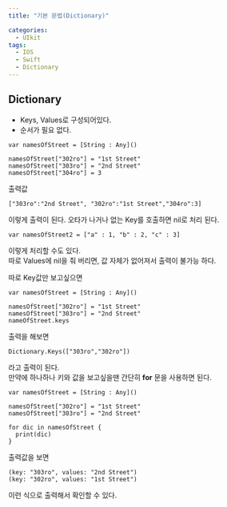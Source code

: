 ```yaml
---
title: "기본 문법(Dictionary)"

categories:
  - UIkit
tags:
  - IOS
  - Swift
  - Dictionary
---
```


## Dictionary
- Keys, Values로 구성되어있다.  
- 순서가 필요 없다.  

~~~
var namesOfStreet = [String : Any]()

namesOfStreet["302ro"] = "1st Street"
namesOfStreet["303ro"] = "2nd Street"
namesOfStreet["304ro"] = 3
~~~
출력값
~~~
["303ro":"2nd Street", "302ro":"1st Street","304ro":3]
~~~
이렇게 출력이 된다. 오타가 나거나 없는 Key를 호출하면 nil로 처리 된다.  
~~~
var namesOfStreet2 = ["a" : 1, "b" : 2, "c" : 3]
~~~
이렇게 처리할 수도 있다.  
따로 Values에 nil을 줘 버리면, 값 자체가 없어져서 출력이 불가능 하다.  

따로 Key값만 보고싶으면
~~~
var namesOfStreet = [String : Any]()

namesOfStreet["302ro"] = "1st Street"
namesOfStreet["303ro"] = "2nd Street"
nameOfStreet.keys
~~~
출력을 해보면
~~~
Dictionary.Keys(["303ro","302ro"])
~~~
라고 출력이 된다.  
만약에 하나하나 키와 값을 보고싶을땐 간단히 __for__ 문을 사용하면 된다.  
~~~
var namesOfStreet = [String : Any]()

namesOfStreet["302ro"] = "1st Street"
namesOfStreet["303ro"] = "2nd Street"

for dic in namesOfStreet {
  print(dic)
}
~~~
출력값을 보면
~~~
(key: "303ro", values: "2nd Street")
(key: "302ro", values: "1st Street")
~~~
이런 식으로 출력해서 확인할 수 있다.